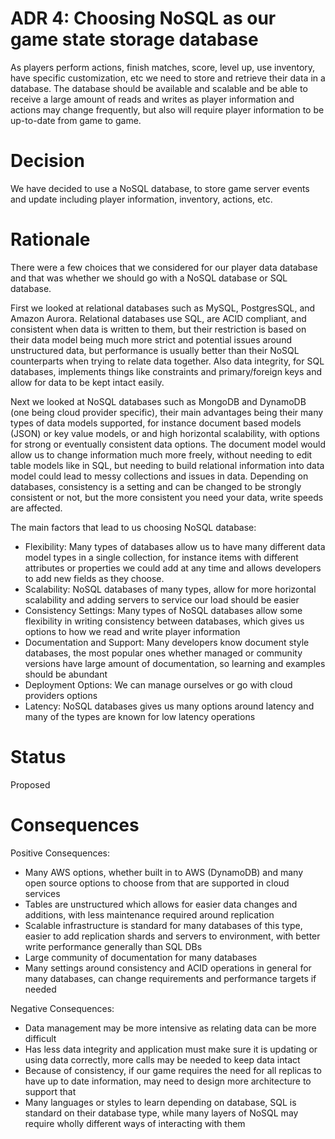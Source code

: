 # ADR 4: Choosing NoSQL as our game state storage database

As players perform actions, finish matches, score, level up, use inventory, have specific customization, etc we need to store and retrieve their data in a database.  The database should be available and scalable and be able to receive a large amount of reads and writes as player information and actions may change frequently, but also will require player information to be up-to-date from game to game.

# Decision

We have decided to use a NoSQL database, to store game server events and update including player information, inventory, actions, etc.

# Rationale

There were a few choices that we considered for our player data database and that was whether we should go with a NoSQL database or SQL database.

First we looked at relational databases such as MySQL, PostgresSQL, and Amazon Aurora.  Relational databases use SQL, are ACID compliant, and consistent when data is written to them, but their restriction is based on their data model being much more strict and potential issues around unstructured data, but performance is usually better than their NoSQL counterparts when trying to relate data together.  Also data integrity, for SQL databases, implements things like constraints and primary/foreign keys and allow for data to be kept intact easily.

Next we looked at NoSQL databases such as MongoDB and DynamoDB (one being cloud provider specific), their main advantages being their many types of data models supported, for instance document based models (JSON) or key value models, or  and high horizontal scalability, with options for strong or eventually consistent data options.  The document model would allow us to change information much more freely, without needing to edit table models like in SQL, but needing to build relational information into data model could lead to messy collections and issues in data.  Depending on databases, consistency is a setting and can be changed to be strongly consistent or not, but the more consistent you need your data, write speeds are affected.

The main factors that lead to us choosing NoSQL database:

- Flexibility: Many types of databases allow us to have many different data model types in a single collection, for instance items with different attributes or properties we could add at any time and allows developers to add new fields as they choose.
- Scalability: NoSQL databases of many types, allow for more horizontal scalability and adding servers to service our load should be easier
- Consistency Settings: Many types of NoSQL databases allow some flexibility in writing consistency between databases, which gives us options to how we read and write player information
- Documentation and Support: Many developers know document style databases, the most popular ones whether managed or community versions have large amount of documentation, so learning and examples should be abundant
- Deployment Options: We can manage ourselves or go with cloud providers options
- Latency: NoSQL databases gives us many options around latency and many of the types are known for low latency operations

# Status

Proposed

# Consequences


Positive Consequences:

- Many AWS options, whether built in to AWS (DynamoDB) and many open source options to choose from that are supported in cloud services 
- Tables are unstructured which allows for easier data changes and additions, with less maintenance required around replication
- Scalable infrastructure is standard for many databases of this type, easier to add replication shards and servers to environment, with better write performance generally than SQL DBs
- Large community of documentation for many databases
- Many settings around consistency and ACID operations in general for many databases, can change requirements and performance targets if needed


Negative Consequences:

- Data management may be more intensive as relating data can be more difficult
- Has less data integrity and application must make sure it is updating or using data correctly, more calls may be needed to keep data intact
- Because of consistency, if our game requires the need for all replicas to have up to date information, may need to design more architecture to support that
- Many languages or styles to learn depending on database, SQL is standard on their database type, while many layers of NoSQL may require wholly different ways of interacting with them
